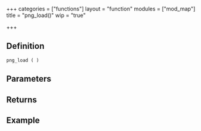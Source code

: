 +++
categories = ["functions"]
layout = "function"
modules = ["mod_map"]
title = "png_load()"
wip = "true"

+++

## Definition

    png_load ( )

## Parameters

## Returns

## Example

```
```
